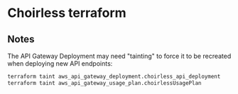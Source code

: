 # Choirless terraform

## Notes

The API Gateway Deployment may need "tainting" to force it to be recreated when deploying new API endpoints:

```sh
terraform taint aws_api_gateway_deployment.choirless_api_deployment
terraform taint aws_api_gateway_usage_plan.choirlessUsagePlan
```


